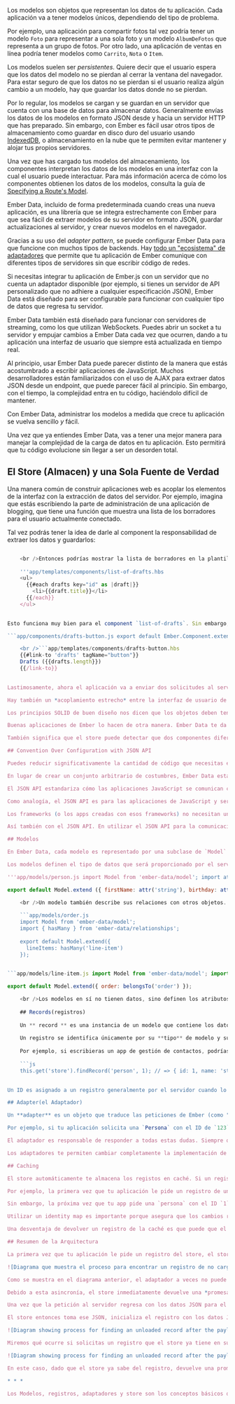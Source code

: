 Los modelos son objetos que representan los datos de tu aplicación. Cada aplicación va a tener modelos únicos, dependiendo del tipo de problema.

Por ejemplo, una aplicación para compartir fotos tal vez podría tener un modelo `Foto` para representar a una sola foto y un modelo `AlbumDeFotos` que representa a un grupo de fotos. Por otro lado, una aplicación de ventas en línea podría tener modelos como `Carrito`, `Nota` o `Item`.

Los modelos suelen ser *persistentes*. Quiere decir que el usuario espera que los datos del modelo no se pierdan al cerrar la ventana del navegador. Para estar seguro de que los datos no se pierdan si el usuario realiza algún cambio a un modelo, hay que guardar los datos donde no se pierdan.

Por lo regular, los modelos se cargan y se guardan en un servidor que cuenta con una base de datos para almacenar datos. Generalmente envías los datos de los modelos en formato JSON desde y hacia un servidor HTTP que has preparado. Sin embargo, con Ember es fácil usar otros tipos de almacenamiento como guardar en disco duro del usuario usando [IndexedDB](https://developer.mozilla.org/en-US/docs/Web/API/IndexedDB_API), o almacenamiento en la nube que te permiten evitar mantener y alojar tus propios servidores.

Una vez que has cargado tus modelos del almacenamiento, los componentes interpretan los datos de los modelos en una interfaz con la cual el usuario puede interactuar. Para más información acerca de cómo los componentes obtienen los datos de los modelos, consulta la guía de [Specifying a Route's Model](../routing/specifying-a-routes-model).

Ember Data, incluido de forma predeterminada cuando creas una nueva aplicación, es una librería que se integra estrechamente con Ember para que sea fácil de extraer modelos de su servidor en formato JSON, guardar actualizaciones al servidor, y crear nuevos modelos en el navegador.

Gracias a su uso del *adapter pattern*, se puede configurar Ember Data para que funcione con muchos tipos de backends. Hay [todo un "ecosistema" de adaptadores](http://emberobserver.com/categories/ember-data-adapters) que permite que tu aplicación de Ember comunique con diferentes tipos de servidores sin que escribir código de redes.

Si necesitas integrar tu aplicación de Ember.js con un servidor que no cuenta un adaptador disponible (por ejemplo, si tienes un servidor de API personalizado que no adhiere a cualquier especificación JSON), Ember Data está diseñado para ser configurable para funcionar con cualquier tipo de datos que regresa tu servidor.

Ember Data también está diseñado para funcionar con servidores de streaming, como los que utilizan WebSockets. Puedes abrir un socket a tu servidor y empujar cambios a Ember Data cada vez que ocurren, dando a tu aplicación una interfaz de usuario que siempre está actualizada en tiempo real.

Al principio, usar Ember Data puede parecer distinto de la manera que estás acostumbrado a escribir aplicaciones de JavaScript. Muchos desarrolladores están familiarizados con el uso de AJAX para extraer datos JSON desde un endpoint, que puede parecer fácil al principio. Sin embargo, con el tiempo, la complejidad entra en tu código, haciéndolo difícil de mantener.

Con Ember Data, administrar los modelos a medida que crece tu aplicación se vuelva sencillo *y* fácil.

Una vez que ya entiendes Ember Data, vas a tener una mejor manera para manejar la complejidad de la carga de datos en tu aplicación. Esto permitirá que tu código evolucione sin llegar a ser un desorden total.

## El Store (Almacen) y una Sola Fuente de Verdad

Una manera común de construir aplicaciones web es acoplar los elementos de la interfaz con la extracción de datos del servidor. Por ejemplo, imagina que estás escribiendo la parte de administración de una aplicación de blogging, que tiene una función que muestra una lista de los borradores para el usuario actualmente conectado.

Tal vez podrás tener la idea de darle al component la responsabilidad de extraer los datos y guardarlos:

```app/components/list-of-drafts.js export default Ember.Component.extend({ willRender() { $.getJSON('/drafts').then(data => { this.set('drafts', data); }); } });

    <br />Entonces podrías mostrar la lista de borradores en la plantilla de su component así: 
    
    '''app/templates/components/list-of-drafts.hbs 
    <ul>
      {{#each drafts key="id" as |draft|}}
        <li>{{draft.title}}</li>
      {{/each}}
    </ul>
    

Esto funciona muy bien para el component `list-of-drafts`. Sin embargo, tu aplicación probablemente tiene muchos componentes diferentes. En otra página tal vez quieres un componente para mostrar el número de borradores. Tal vez te ocurre copiar y pegar el código de `willRender` existente en el nuevo componente.

```app/components/drafts-button.js export default Ember.Component.extend({ willRender() { $.getJSON('/drafts').then(data => { this.set('drafts', data); }); } });

    <br />```app/templates/components/drafts-button.hbs
    {{#link-to 'drafts' tagName="button"}}
    Drafts ({{drafts.length}})
    {{/link-to}}
    

Lastimosamente, ahora el aplicación va a enviar dos solicitudes al servidor para la misma información. No sólo es costoso solicitar los datos redundantes en términos de ancho de banda desperdiciado y en la velocidad percibida de tu aplicación, también los dos valores fácilmente pueden quedar fuera de sincronización. Probablemente has usado un aplicación web donde la lista de elementos queda fuera de sincronización con el contador en la barra de herramientas, llegando a ser una experiencia frustrante e inconsistente.

Hay también un *acoplamiento estrecho* entre la interfaz de usuario de la aplicación y el código de red. Si la url o el formato del objeto JSON cambia, probablemente todos los componentes de interfaz de usuario se rompen en formas que son difíciles de identificar.

Los principios SOLID de buen diseño nos dicen que los objetos deben tener una sola responsabilidad. La responsabilidad de un componente debe presentar datos del modelo al usuario, no extraer el modelo del servidor.

Buenas aplicaciones de Ember lo hacen de otra manera. Ember Data te da una sola **store** que es el repositorio central de los modelos en tu aplicación. Los componentes y rutas pueden pedirle los modelos del store, y el store es responsable de saber encontrarlos.

También significa que el store puede detectar que dos componentes diferentes piden el mismo modelo, lo que permite tu app extraer los datos del servidor una sola vez. Puedes tomar el store como una caché de read-through para los modelos de tu app. Ambos tus componentes y rutas tienen acceso a este store compartido; cuando necesitan mostrar o modificar un modelo, primero lo piden del store.

## Convention Over Configuration with JSON API

Puedes reducir significativamente la cantidad de código que necesitas escribir y mantener, apoyándose en los convenios de Ember. Dado que estas costumbres se compartirán entre los desarrolladores de tu equipo, seguirlas tiene como resultado código que es más fácil de mantener y entender.

En lugar de crear un conjunto arbitrario de costumbres, Ember Data está diseñado para funcionar automáticamente con el [JSON API](http://jsonapi.org). JSON API es una especificación formal para construir los APIs convencionales, robustos, y de alto rendimiento que permiten a los clientes y servidores comunicarse con los datos de los modelos.

El JSON API estandariza cómo las aplicaciones JavaScript se comunican con los servidores, para reducir el acoplamiento entre el frontend y el backend, y así tienes más libertad para intercambiar las piezas de tu stack.

Como analogía, el JSON API es para las aplicaciones de JavaScript y servidores de API lo que SQL es para los frameworks del lado del servidor y las bases de datos. Frameworks populares como Ruby on Rails, Django, Laravel, Spring, y otros funcionan automáticamente con muchas bases de datos diferentes, como MySQL, PostgreSQL, SQL Server y otras.

Los frameworks (o los apps creadas con esos frameworks) no necesitan un montón de código personalizado para añadir soporte para una base de datos nueva; siempre que la base de datos sea compatible con SQL, añadir soporte para ella es relativamente fácil.

Así también con el JSON API. En utilizar el JSON API para la comunicación entre tu app de Ember y tu servidor, puedes cambiar tu stack de backend totalmente sin romper tu frontend. Y al agregar apps para otras plataformas, como iOS y Android, puedes aprovechar las librerías de JSON API para esas plataformas para utilizar fácilmente la misma API usada por tu app de Ember.

## Modelos

En Ember Data, cada modelo es representado por una subclase de `Model` que define los atributos, relaciones y comportamiento de los datos que le presentas al usuario.

Los modelos definen el tipo de datos que será proporcionado por el servidor. Por ejemplo, un modelo de `Persona` puede tener un atributo `nombre` que es un string (tipo de dato carácter) y un atributo `cumpleaños` que es una fecha:

'''app/models/person.js import Model from 'ember-data/model'; import attr from 'ember-data/attr';

export default Model.extend ({ firstName: attr('string'), birthday: attr('date') });

    <br />Un modelo también describe sus relaciones con otros objetos. Por ejemplo, un «pedido» puede tener muchos «artículos» y un «artículo» puede pertenecer a un «pedido».
    
    ```app/models/order.js
    import Model from 'ember-data/model';
    import { hasMany } from 'ember-data/relationships';
    
    export default Model.extend({
      lineItems: hasMany('line-item')
    });
    

```app/models/line-item.js import Model from 'ember-data/model'; import { belongsTo } from 'ember-data/relationships';

export default Model.extend({ order: belongsTo('order') });

    <br />Los modelos en sí no tienen datos, sino definen los atributos, relaciones y comportamiento de instancias específicas, que se llaman ** records**(registros).
    
    ## Records(registros)
    
    Un ** record ** es una instancia de un modelo que contiene los datos cargados desde un servidor. Tu aplicación también puede crear nuevos registros y guardarlos al servidor.
    
    Un registro se identifica únicamente por su **tipo** de modelo y su **ID**.
    
    Por ejemplo, si escribieras un app de gestión de contactos, podrías tener un modelo de 'Persona'. Un registro de tu app podría tener un tipo de 'persona' y un ID de '1' o 'steve buscemi'.
    
    ```js
    this.get('store').findRecord('person', 1); // => { id: 1, name: 'steve-buscemi' }
    

Un ID es asignado a un registro generalmente por el servidor cuando lo guardas por primera vez, pero también puedes generar los IDs del lado del cliente.

## Adapter(el Adaptador)

Un **adapter** es un objeto que traduce las peticiones de Ember (como "buscar el usuario con el ID de 123") en las peticiones a un servidor.

Por ejemplo, si tu aplicación solicita una `Persona` con el ID de `123`, ¿Ember cómo debería cargarla? ¿A través de HTTP o un WebSocket? Si es a través de HTTP, la URL sería ¿`/person/1`? o ¿`/resources/people/1`?

El adaptador es responsable de responder a todas estas dudas. Siempre que tu app le pida al <<store>> por un registro que no se encuentra en caché, lo pide del adaptador. Si cambias un registro y lo guardas, el store le pasa el registro al adaptador para enviar los datos correspondientes al servidor y confirmar que se ha guardado correctamente.

Los adaptadores te permiten cambiar completamente la implementación de tu API sin afectar el código de tu aplicación de Ember.

## Caching

El store automáticamente te almacena los registos en caché. Si un registro ya se había cargado, pedirlo otra vez siempre te devuelve la misma instancia de objeto. Esto minimiza el número de peticiones y respuestas del servidor y le permite a tu aplicación hacer el render de la interfaz de usuario lo más rápido posible.

Por ejemplo, la primera vez que tu aplicación le pide un registro de una `persona` con el ID de `1` del store, el store extrae esa información del servidor.

Sin embargo, la próxima vez que tu app pide una `persona` con el ID `1`, el store se dará cuenta de que ya había obtenido y almacenado en caché esa información del servidor. En lugar de enviar otra petición para obtener la misma información, le dará a tu aplicación el mismo registro que había proporcionado la primera vez. Esta característica—siempre devolver el mismo objeto de registro, sin importar cuántas veces que lo pides — a veces se llama un *identity map*(mapa de identidad).

Utilizar un identity map es importante porque asegura que los cambios realizas en una parte de la interfaz de usuario se propagan a otras partes de la interfaz. También significa que no tienes que sincronizar los registros manualmente—puedes solicitar un registro por ID y sin preocuparte de si otras partes de tu aplicación ya lo han solicitado y cargado.

Una desventaja de devolver un registro de la caché es que puede que el estado del registro haya cambiado desde que se cargó en el mapa de identidad del store. Para evitar este problema de datos obsoletos, Ember Data automáticamente hará una petición en segundo plano cada vez que un registro en la memoria caché se devuelva del store. Cuando llegan los datos nuevos, el registro se actualiza, y si el registro ha sufrido cambios desde el render inicial, se vuelva a cargar la plantilla con la nueva información.

## Resumen de la Arquitectura

La primera vez que tu aplicación le pide un registro del store, el store verifica si tiene una copia localmente, si no, lo pide del adaptador. El adaptador va a recuperar el registro de tu capa de persistencia; por lo general, esto sería una representación JSON del registro desde un servidor HTTP.

![Diagrama que muestra el proceso para encontrar un registro de no cargada](../images/guides/models/finding-unloaded-record-step1-diagram.png)

Como se muestra en el diagrama anterior, el adaptador a veces no puede devolver el registro solicitado inmediatamente. En este caso, el adaptador debe hacer una petición *asincrónica* al servidor, y sólo cuando esa petición termine de cargar se puede crear el registro con sus datos de fondo.

Debido a esta asincronía, el store inmediatamente devuelve una *promesa* del método `find()`. Asimismo, las peticiones hechas por el store al adaptador también devuelven promesas.

Una vez que la petición al servidor regresa con los datos JSON para el registro solicitado, el adaptador resuelve la promesa al store con el JSON.

El store entonces toma ese JSON, inicializa el registro con los datos JSON y resuelve la promesa devuelta a tu aplicación con el registro recién cargado.

![Diagram showing process for finding an unloaded record after the payload has returned from the server](../images/guides/models/finding-unloaded-record-step2-diagram.png)

Miremos qué ocurre si solicitas un registro que el store ya tiene en su caché.

![Diagram showing process for finding an unloaded record after the payload has returned from the server](../images/guides/models/finding-loaded-record-diagram.png)

En este caso, dado que el store ya sabe del registro, devuelve una promesa que se resuelve inmediatamente con el registro. El store no tiene que pedirle una copia del registro del adaptador (y, por lo tanto, del servidor) puesto que ya la tiene guardado localmente.

* * *

Los Modelos, registros, adaptadores y store son los conceptos básicos que debes entender para aprovechar Ember Data al máximo. Las siguientes secciones van más a fondo acerca de cada uno de estos conceptos y cómo utilizarlos juntos.